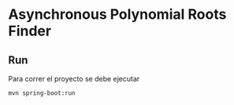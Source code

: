 # Asynchronous Polynomial Roots Finder

## Run

Para correr el proyecto se debe ejecutar
```
mvn spring-boot:run
```

